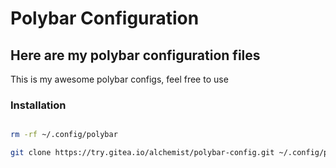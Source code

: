 # Polybar Configuration

## Here are my polybar configuration files

This is my awesome polybar configs, feel free to use

### Installation

```sh

rm -rf ~/.config/polybar

git clone https://try.gitea.io/alchemist/polybar-config.git ~/.config/polybar

```
